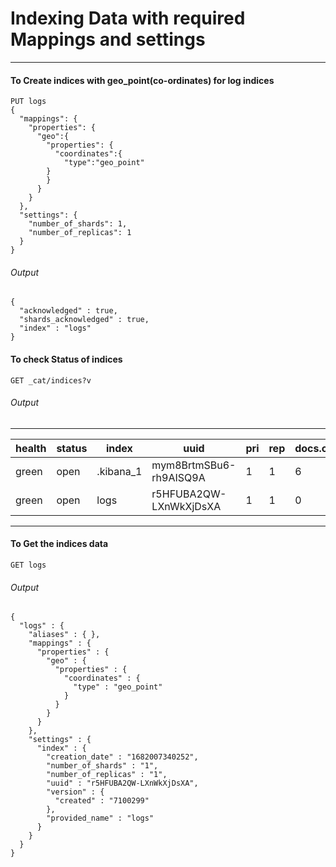 # Indexing Data with required Mappings and settings

___
#### To Create indices with geo_point(co-ordinates) for log indices

````
PUT logs
{
  "mappings": {
    "properties": {
      "geo":{
        "properties": {
          "coordinates":{
            "type":"geo_point"
        }
        }
      }
    }
  },
  "settings": {
    "number_of_shards": 1,
    "number_of_replicas": 1
  }
}
````
###### Output
````
{
  "acknowledged" : true,
  "shards_acknowledged" : true,
  "index" : "logs"
}
````
#### To check Status of indices

````
GET _cat/indices?v
````
###### Output

---------------------------------------------------------------------------------------------------------------------------------------
|health|  status |   index      |  uuid                   |  pri | rep |  docs.count | docs.deleted  |  store.size  |   pri.store.size|
|------|---------|--------------|-------------------------|------|-----|-------------|---------------|--------------|-----------------|
|green |   open  |  .kibana_1   |  mym8BrtmSBu6-rh9AISQ9A |  1   |  1  |   6         |    5          |    115.2kb   |      54.1kb     |
|green |   open  |  logs        |  r5HFUBA2QW-LXnWkXjDsXA |  1   |  1  |   0         |    0          |    115.2kb   |      54.1kb     |
---------------------------------------------------------------------------------------------------------------------------------------

#### To Get the indices data

````
GET logs
````
###### Output

````
{
  "logs" : {
    "aliases" : { },
    "mappings" : {
      "properties" : {
        "geo" : {
          "properties" : {
            "coordinates" : {
              "type" : "geo_point"
            }
          }
        }
      }
    },
    "settings" : {
      "index" : {
        "creation_date" : "1682007340252",
        "number_of_shards" : "1",
        "number_of_replicas" : "1",
        "uuid" : "r5HFUBA2QW-LXnWkXjDsXA",
        "version" : {
          "created" : "7100299"
        },
        "provided_name" : "logs"
      }
    }
  }
}
````

















